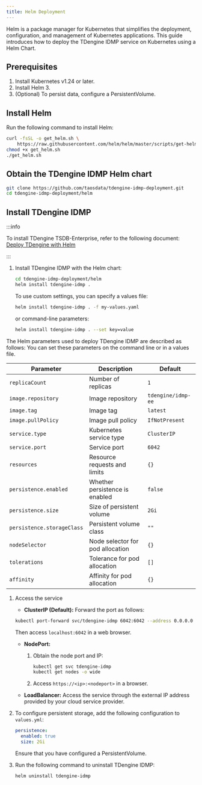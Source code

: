 ```yaml
---
title: Helm Deployment
---
```


Helm is a package manager for Kubernetes that simplifies the deployment, configuration, and management of Kubernetes applications. This guide introduces how to deploy the TDengine IDMP service on Kubernetes using a Helm Chart.

## Prerequisites

1. Install Kubernetes v1.24 or later.
1. Install Helm 3.
1. (Optional) To persist data, configure a PersistentVolume.

## Install Helm

Run the following command to install Helm:

```bash
curl -fsSL -o get_helm.sh \
    https://raw.githubusercontent.com/helm/helm/master/scripts/get-helm-3
chmod +x get_helm.sh
./get_helm.sh
```

## Obtain the TDengine IDMP Helm chart

```bash
git clone https://github.com/taosdata/tdengine-idmp-deployment.git
cd tdengine-idmp-deployment/helm
```

## Install TDengine IDMP

:::info

To install TDengine TSDB-Enterprise, refer to the following document: [Deploy TDengine with Helm](https://docs.tdengine.com/operations-and-maintenance/deploy-your-cluster/kubernetes-deployment/#deploy-tdengine-with-helm)

:::

1. Install TDengine IDMP with the Helm chart:

   ```bash
   cd tdengine-idmp-deployment/helm
   helm install tdengine-idmp .
   ```

   To use custom settings, you can specify a values file:

   ```bash
   helm install tdengine-idmp . -f my-values.yaml
   ```

   or command-line parameters:

   ```bash
   helm install tdengine-idmp . --set key=value
   ```

The Helm parameters used to deploy TDengine IDMP are described as follows: You can set these parameters on the command line or in a values file.

| Parameter                      | Description                                       | Default                  |
|--------------------------|-------------------------------------------|------------------------|
| `replicaCount`           | Number of replicas                                   | `1`                    |
| `image.repository`       | Image repository                                   | `tdengine/idmp-ee` |
| `image.tag`              | Image tag                                   | `latest`               |
| `image.pullPolicy`       | Image pull policy                               | `IfNotPresent`         |
| `service.type`           | Kubernetes service type                        | `ClusterIP`            |
| `service.port`           | Service port                                   | `6042`                 |
| `resources`              | Resource requests and limits                             | `{}`                   |
| `persistence.enabled`    | Whether persistence is enabled                             | `false`                |
| `persistence.size`       | Size of persistent volume                                 | `2Gi`                  |
| `persistence.storageClass`| Persistent volume class                            | `""`                   |
| `nodeSelector`           | Node selector for pod allocation                       | `{}`                   |
| `tolerations`            | Tolerance for pod allocation                         | `[]`                   |
| `affinity`               | Affinity for pod allocation                      | `{}`                   |

1. Access the service

   - **ClusterIP (Default):**
   Forward the port as follows:

   ```bash
   kubectl port-forward svc/tdengine-idmp 6042:6042 --address 0.0.0.0
   ```

   Then access `localhost:6042` in a web browser.

   - **NodePort:**
     1. Obtain the node port and IP:

        ```bash
        kubectl get svc tdengine-idmp
        kubectl get nodes -o wide
        ```

     2. Access `https://<ip>:<nodeport>` in a browser.

   - **LoadBalancer:**
     Access the service through the external IP address provided by your cloud service provider.

1. To configure persistent storage, add the following configuration to `values.yml`:

   ```yaml
   persistence:
     enabled: true
     size: 2Gi
   ```

   Ensure that you have configured a PersistentVolume.

1. Run the following command to uninstall TDengine IDMP:

   ```bash
   helm uninstall tdengine-idmp
   ```
